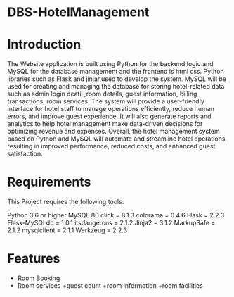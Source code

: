 # DBS-HotelManagement
# Introduction

The Website application is built using Python for the backend logic and MySQL for the database management and the frontend is html css. Python libraries such as Flask and jinjar,used to develop the system. MySQL will be used for creating and managing the database for storing hotel-related data such as  admin login deatil ,room details, guest information, billing transactions, room services.
The system will provide a user-friendly interface for hotel staff to manage operations efficiently, reduce human errors, and improve guest experience. It will also generate reports and analytics to help hotel management make data-driven decisions for optimizing revenue and expenses.
Overall, the hotel management system based on Python and MySQL will automate and streamline hotel operations, resulting in improved performance, reduced costs, and enhanced guest satisfaction.

# Requirements

This Project requires the following tools:

Python 3.6 or higher
MySQL 80
click = 8.1.3
colorama = 0.4.6
Flask = 2.2.3
Flask-MySQLdb = 1.0.1
itsdangerous = 2.1.2
Jinja2 = 3.1.2
MarkupSafe = 2.1.2
mysqlclient = 2.1.1
Werkzeug = 2.2.3

# Features

+ Room Booking
+ Room services
+guest count
+room information
+room facilities



